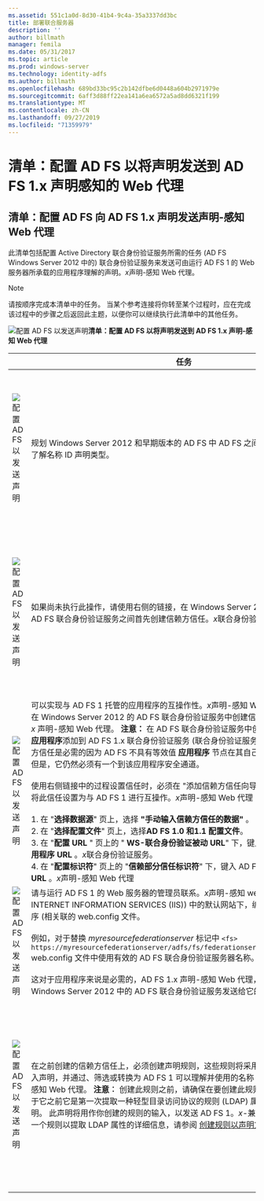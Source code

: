 ```yaml
---
ms.assetid: 551c1a0d-8d30-41b4-9c4a-35a3337dd3bc
title: 部署联合服务器
description: ''
author: billmath
manager: femila
ms.date: 05/31/2017
ms.topic: article
ms.prod: windows-server
ms.technology: identity-adfs
ms.author: billmath
ms.openlocfilehash: 689bd33bc95c2b142dfbe6d0448a604b2971979e
ms.sourcegitcommit: 6aff3d88ff22ea141a6ea6572a5ad8dd6321f199
ms.translationtype: MT
ms.contentlocale: zh-CN
ms.lasthandoff: 09/27/2019
ms.locfileid: "71359979"
---
```

# <a name="checklist-configuring-ad-fs-to-send-claims-to-an-ad-fs-1x-claims-aware-web-agent"></a>清单：配置 AD FS 以将声明发送到 AD FS 1.x 声明感知的 Web 代理

  
## <a name="checklist-configuring-ad-fs-to-send-claims-to-an-adfs1x-claims-aware-web-agent"></a>清单：配置 AD FS 向 AD FS 1.x 声明发送声明\-感知 Web 代理  
此清单包括配置 Active Directory 联合身份验证服务所需的任务 \(AD FS Windows Server 2012 中的\) 联合身份验证服务来发送可由运行 AD FS 1 的 Web 服务器所承载的应用程序理解的声明。*x*声明\-感知 Web 代理。  
  
> [!NOTE]  
> 请按顺序完成本清单中的任务。 当某个参考连接将你转至某个过程时，应在完成该过程中的步骤之后返回此主题，以便你可以继续执行此清单中的其他任务。  
  
![配置 AD FS 以发送声明](media/2b05dce3-938f-4168-9b8f-1f4398cbdb9b.gif)**清单：配置 AD FS 以将声明发送到 AD FS 1.x 声明\-感知 Web 代理**  
  
||任务|参考|  
|-|--------|-------------|  
|![配置 AD FS 以发送声明](media/icon_checkboxo.gif)|规划 Windows Server 2012 和早期版本的 AD FS 中 AD FS 之间的互操作性，并详细了解名称 ID 声明类型。|![配置 AD FS 以发送](media/faa393df-4856-4431-9eda-4f4e5be72a90.gif)[与 AD FS 1.x 的互操作性计划](https://technet.microsoft.com/library/ff678040.aspx)|  
|![配置 AD FS 以发送声明](media/icon_checkboxo.gif)|如果尚未执行此操作，请使用右侧的链接，在 Windows Server 2012 和 AD FS 1 的 AD FS 联合身份验证服务之间首先创建信赖方信任。*x*联合身份验证服务。|[清单：配置 AD FS 向 AD FS 1.x 联合身份验证服务发送声明](Checklist--Configuring-AD-FS-to-Send-Claims-to-an-AD-FS-1.x-Federation-Service.md)|  
|![配置 AD FS 以发送声明](media/icon_checkboxo.gif)|可以实现与 AD FS 1 托管的应用程序的互操作性。*x*声明\-感知 Web 代理，你必须首先在 Windows Server 2012 的 AD FS 联合身份验证服务中创建信赖方信任，AD FS 1。 *x* 声明\-感知 Web 代理。 **注意：** 在 AD FS 联合身份验证服务中创建此信任等效于将新**应用程序**添加到 AD FS 1.x 联合身份验证服务 \(联合身份验证服务\\\\\\\)**信任策略**。 此信赖方信任是必需的因为 AD FS 不具有等效值 **应用程序** 节点在其自己的管理单元中\-中。 但是，它仍然必须有一个到该应用程序安全通道。<br /><br />使用右侧链接中的过程设置信任时，必须在 "添加信赖方信任向导" 中执行以下操作，以将此信任设置为与 AD FS 1 进行互操作。*x*声明\-感知 Web 代理：<br /><br />1. 在 "**选择数据源**" 页上，选择 **"手动输入信赖方信任的数据"** 。<br />2. 在 "**选择配置文件**" 页上，选择**AD FS 1.0 和1.1 配置文件**。<br />3. 在 "**配置 URL** " 页上的 " **WS\-联合身份验证被动 URL**" 下，键入 AD FS 1 中定义的**应用程序 URL** 。*x*联合身份验证服务。<br />4. 在 "**配置标识符**" 页上的 "**信赖部分信任标识符**" 下，键入 AD FS 1 中定义的**应用程序 URL** 。*x*声明\-感知 Web 代理|![配置 AD FS 以发送声明](media/faa393df-4856-4431-9eda-4f4e5be72a90.gif)[手动创建信赖方信任](../../ad-fs/operations/Create-a-Relying-Party-Trust.md)|  
|![配置 AD FS 以发送声明](media/icon_checkboxo.gif)|请与运行 AD FS 1 的 Web 服务器的管理员联系。*x*声明\-感知 web 代理，并让管理员在 INTERNET INFORMATION SERVICES \(IIS\)\) 中的默认网站下，编辑与声明\-感知应用程序 \(相关联的 web.config 文件。<br /><br />例如，对于替换 *myresourcefederationserver* 标记中 `<fs> https://myresourcefederationserver/adfs/fs/federationserverservice.asmx</fs>` web.config 文件中使用有效的 AD FS 联合身份验证服务器名称。<br /><br />这对于应用程序来说是必需的，AD FS 1.x 声明\-感知 Web 代理，以便能够使用从 Windows Server 2012 中的 AD FS 联合身份验证服务发送给它的声明。|N\/A|  
|![配置 AD FS 以发送声明](media/icon_checkboxo.gif)|在之前创建的信赖方信任上，必须创建声明规则，这些规则将采用从属性存储提取的传入声明，并通过、筛选或转换为 AD FS 1 可以理解并使用的名称 ID 声明类型。*x*声明\-感知 Web 代理。 **注意︰** 创建此规则之前，请确保在要创建此规则的声明规则集具有位于它之前它是第一次提取一种轻型目录访问协议的规则 \(LDAP\) 属性存储中的属性声明。 此声明将用作你创建的规则的输入，以发送 AD FS 1。*x*\-兼容声明。 有关如何创建一个规则以提取 LDAP 属性的详细信息，请参阅 [创建规则以声明方式发送 LDAP 属性](../../ad-fs/operations/Create-a-Rule-to-Send-LDAP-Attributes-as-Claims.md)。|![配置 AD FS 以发送声明](media/faa393df-4856-4431-9eda-4f4e5be72a90.gif)[创建一个规则以发送 AD FS 1.X 兼容声明](../../ad-fs/operations/Create-a-Rule-to-Send-an-AD-FS-1x-Compatible-Claim.md)|  
  

